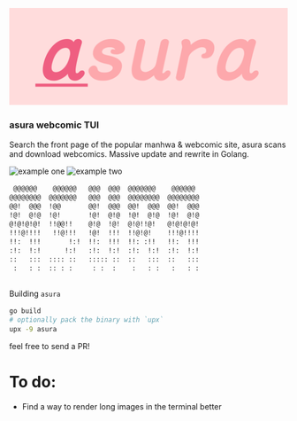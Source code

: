 ![Asura](assets/asura.png)

### asura webcomic TUI

Search the front page of the popular manhwa & webcomic site, asura scans and download webcomics.
Massive update and rewrite in Golang.

![example one](assets/1.png)
![example two](assets/2.png)

```
 @@@@@@    @@@@@@   @@@  @@@  @@@@@@@    @@@@@@   
@@@@@@@@  @@@@@@@   @@@  @@@  @@@@@@@@  @@@@@@@@  
@@!  @@@  !@@       @@!  @@@  @@!  @@@  @@!  @@@  
!@!  @!@  !@!       !@!  @!@  !@!  @!@  !@!  @!@  
@!@!@!@!  !!@@!!    @!@  !@!  @!@!!@!   @!@!@!@!  
!!!@!!!!   !!@!!!   !@!  !!!  !!@!@!    !!!@!!!!  
!!:  !!!       !:!  !!:  !!!  !!: :!!   !!:  !!!  
:!:  !:!      !:!   :!:  !:!  :!:  !:!  :!:  !:!  
::   :::  :::: ::   ::::: ::  ::   :::  ::   :::  
 :   : :  :: : :     : :  :    :   : :   :   : :  


```

Building `asura`
```sh
go build
# optionally pack the binary with `upx`
upx -9 asura
```

feel free to send a PR!

# To do:
- Find a way to render long images in the terminal better
